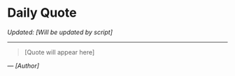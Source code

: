 # Daily Quote

*Updated: [Will be updated by script]*

---

> [Quote will appear here]

*— [Author]*